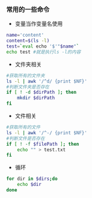 <!--
 * @Author: 程英明
 * @Date: 2022-07-18 15:10:21
 * @LastEditTime: 2022-07-18 15:10:36
 * @LastEditors: 程英明
 * @Description: 
 * @FilePath: \doc-man\docs\devlang\shell\often.md
 * QQ:504875043@qq.com
-->
### 常用的一些命令
- 变量当作变量名使用
```sh
name='content'
content=$(ls -l)
test=`eval echo '$'"$name"`
echo test #就是执行ls -l的内容
```
- 文件夹相关
```sh
#获取所有的文件夹
ls -l | awk '/^d/ {print $NF}'
#判断文件夹是否存在
if [ ! -d $dirPath ]; then
    mkdir $dirPath
fi
```
- 文件相关
```sh
#获取所有的文件
ls -l | awk '/^-/ {print $NF}'
#判断文件是否存在
if [ ! -f $filePath ]; then
    echo "" > test.txt
fi
```
- 循环
```sh
for dir in $dirs;do
    echo $dir
done
```